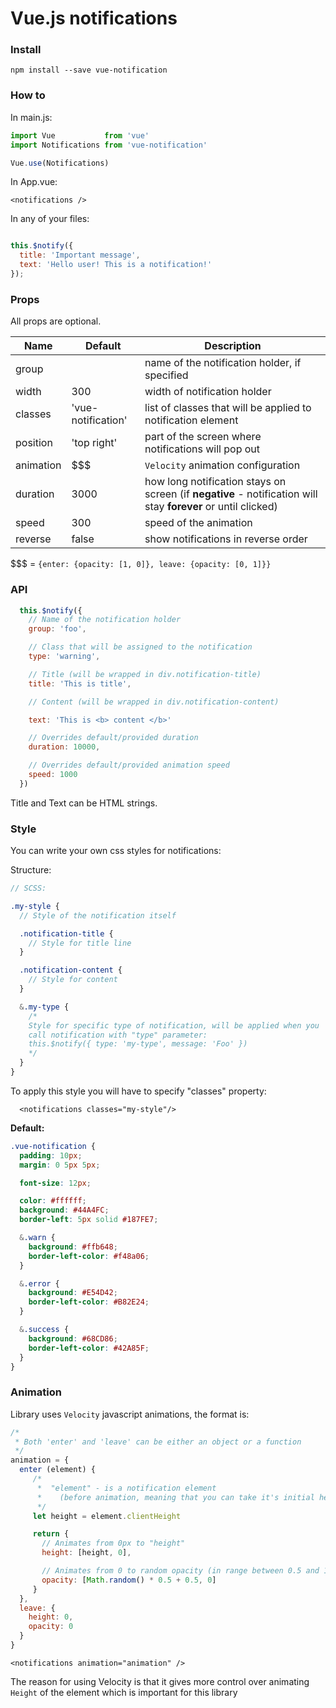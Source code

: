 # Vue.js notifications

### Install

```
npm install --save vue-notification
```

### How to

In main.js:

```javascript
import Vue           from 'vue'
import Notifications from 'vue-notification'

Vue.use(Notifications)
```

In App.vue:

```vue
<notifications />
```

In any of your files:

```javascript

this.$notify({
  title: 'Important message',
  text: 'Hello user! This is a notification!'
});
```

### Props

All props are optional.

| Name         | Default      | Description |
| ---          | ---          | ---         |
| group        |              | name of the notification holder, if specified |
| width        | 300          | width of notification holder |
| classes      | 'vue-notification' | list of classes that will be applied to notification element |
| position     | 'top right'  | part of the screen where notifications will pop out |
| animation    | $$$          | `Velocity` animation configuration |
| duration     | 3000         | how long notification stays on screen (if **negative** - notification will stay **forever** or until clicked) |
| speed        | 300          | speed of the animation |
| reverse      | false        | show notifications in reverse order |

$$$ = `{enter: {opacity: [1, 0]}, leave: {opacity: [0, 1]}}`

### API

```javascript
  this.$notify({
    // Name of the notification holder
    group: 'foo',

    // Class that will be assigned to the notification
    type: 'warning',

    // Title (will be wrapped in div.notification-title)
    title: 'This is title',

    // Content (will be wrapped in div.notification-content)

    text: 'This is <b> content </b>'

    // Overrides default/provided duration
    duration: 10000,

    // Overrides default/provided animation speed
    speed: 1000
  })
```

Title and Text can be HTML strings.

### Style

You can write your own css styles for notifications:

Structure:

```scss
// SCSS:

.my-style {
  // Style of the notification itself

  .notification-title {
    // Style for title line
  }

  .notification-content {
    // Style for content
  }

  &.my-type {
    /*
    Style for specific type of notification, will be applied when you
    call notification with "type" parameter:
    this.$notify({ type: 'my-type', message: 'Foo' })
    */
  }
}
```
To apply this style you will have to specify "classes" property:

```vue
  <notifications classes="my-style"/>
```

**Default:**

```scss
.vue-notification {
  padding: 10px;
  margin: 0 5px 5px;

  font-size: 12px;

  color: #ffffff;
  background: #44A4FC;
  border-left: 5px solid #187FE7;

  &.warn {
    background: #ffb648;
    border-left-color: #f48a06;
  }

  &.error {
    background: #E54D42;
    border-left-color: #B82E24;
  }

  &.success {
    background: #68CD86;
    border-left-color: #42A85F;
  }
}
```

### Animation

Library uses `Velocity` javascript animations, the format is:

```javascript
/*
 * Both 'enter' and 'leave' can be either an object or a function
 */
animation = {
  enter (element) {
     /*
      *  "element" - is a notification element
      *    (before animation, meaning that you can take it's initial height, width, color, etc)
      */
     let height = element.clientHeight

     return {
       // Animates from 0px to "height"
       height: [height, 0],

       // Animates from 0 to random opacity (in range between 0.5 and 1)
       opacity: [Math.random() * 0.5 + 0.5, 0]
     }  
  },
  leave: {
    height: 0,
    opacity: 0
  }
}
```

```vue
<notifications animation="animation" />
```

The reason for using Velocity is that it gives more control over animating `Height` of the element which is important for this library
